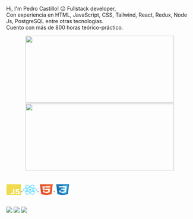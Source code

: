 Hi, I'm Pedro Castillo! 😉 Fullstack developer, <br />
Con experiencia en HTML, JavaScript, CSS, Tailwind, React, Redux, Node Js, PostgreSQL entre otras tecnologías. <br />
Cuento con más de 800 horas teórico-práctico.
<br />
<div align="center">
  <a href="https://www.linkedin.com/in/pedro-castillo-657a86222/">
  <img height="180em" width='400em' src="https://github-readme-stats.vercel.app/api?username=Pedro29v&show_icons=true&theme=tokyonight&include_all_commits=true&count_private=true"/>
  <img height="180em" width='400em' src="https://github-readme-stats.vercel.app/api/top-langs/?username=Pedro29v&layout=compact&langs_count=7&theme=tokyonight"/>
</div>
  
   <br/>
  
  <div style="display: inline_block"><br>
  <img align="center" alt="Pedro-Js" height="30" width="40" src="https://raw.githubusercontent.com/devicons/devicon/master/icons/javascript/javascript-plain.svg">
  <img align="center" alt="Pedro-React" height="30" width="40" src="https://raw.githubusercontent.com/devicons/devicon/master/icons/react/react-original.svg">
  <img align="center" alt="Pedro-HTML" height="30" width="40" src="https://raw.githubusercontent.com/devicons/devicon/master/icons/html5/html5-original.svg">
  <img align="center" alt="Pedro-CSS" height="30" width="40" src="https://raw.githubusercontent.com/devicons/devicon/master/icons/css3/css3-original.svg">
</div>
  
  <br/>
 
<div> 
  

  <a href = "mailto:pedrocastillo24.pc@gmail.com"><img src="https://img.shields.io/badge/-Gmail-%23333?style=for-the-badge&logo=gmail&logoColor=white" target="_blank"></a>
  <a href="https://www.linkedin.com/in/pedro-castillo-657a86222/" target="_blank"><img src="https://img.shields.io/badge/-LinkedIn-%230077B5?style=for-the-badge&logo=linkedin&logoColor=white" target="_blank"></a> 
  <a href="https://www.instagram.com/pedro29dev/" target="_blank"><img src="https://img.shields.io/badge/-Instagram-%23E4405F?style=for-the-badge&logo=instagram&logoColor=white" target="_blank"></a>
 
</div>
